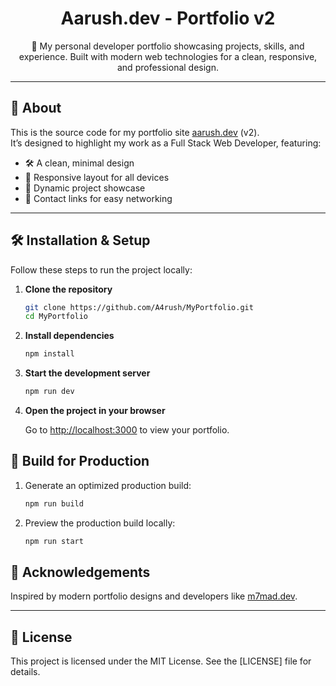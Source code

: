 <h1 align="center">
  Aarush.dev - Portfolio v2
</h1>

<p align="center">
  🚀 My personal developer portfolio showcasing projects, skills, and experience. Built with modern web technologies for a clean, responsive, and professional design.
</p>

---

## 🤵 About

This is the source code for my portfolio site [aarush.dev](https://your-live-site-link-here) (v2).  
It’s designed to highlight my work as a Full Stack Web Developer, featuring:

- 🛠 A clean, minimal design
- 🚀 Responsive layout for all devices
- 💼 Dynamic project showcase
- 📧 Contact links for easy networking

---

## 🛠 Installation & Setup

Follow these steps to run the project locally:

1. **Clone the repository**

   ```bash
   git clone https://github.com/A4rush/MyPortfolio.git
   cd MyPortfolio
   ```

2. **Install dependencies**

   ```bash
   npm install
   ```

3. **Start the development server**

   ```bash
   npm run dev
   ```

4. **Open the project in your browser**

   Go to [http://localhost:3000](http://localhost:3000) to view your portfolio.

## 🚀 Build for Production

1. Generate an optimized production build:

   ```bash
   npm run build
   ```

2. Preview the production build locally:

   ```bash
   npm run start
   ```

## 🙏 Acknowledgements

Inspired by modern portfolio designs and developers like [m7mad.dev](https://m7mad.dev).

---

## 📄 License

This project is licensed under the MIT License. See the [LICENSE] file for details.
